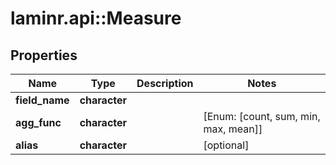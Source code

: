 # laminr.api::Measure


## Properties
Name | Type | Description | Notes
------------ | ------------- | ------------- | -------------
**field_name** | **character** |  | 
**agg_func** | **character** |  | [Enum: [count, sum, min, max, mean]] 
**alias** | **character** |  | [optional] 


